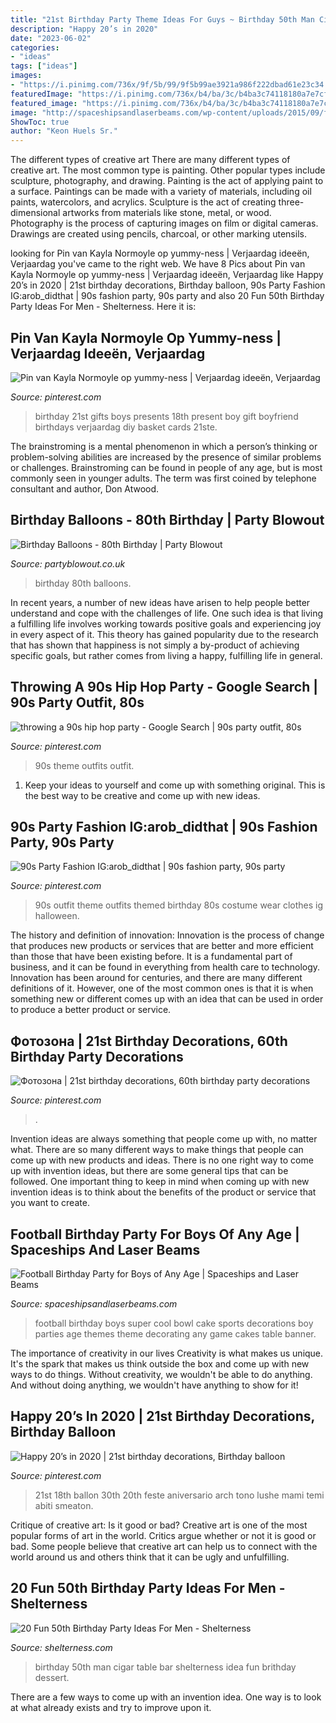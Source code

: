 ```yaml
---
title: "21st Birthday Party Theme Ideas For Guys ~ Birthday 50th Man Cigar Table Bar Shelterness Idea Fun Brithday Dessert"
description: "Happy 20’s in 2020"
date: "2023-06-02"
categories:
- "ideas"
tags: ["ideas"]
images:
- "https://i.pinimg.com/736x/9f/5b/99/9f5b99ae3921a986f222dbad61e23c34.jpg"
featuredImage: "https://i.pinimg.com/736x/b4/ba/3c/b4ba3c74118180a7e7cf17887f0478da.jpg"
featured_image: "https://i.pinimg.com/736x/b4/ba/3c/b4ba3c74118180a7e7cf17887f0478da.jpg"
image: "http://spaceshipsandlaserbeams.com/wp-content/uploads/2015/09/football-birthday-party-ideas-for-boys-09.jpg"
ShowToc: true
author: "Keon Huels Sr."
---
```



The different types of creative art
There are many different types of creative art. The most common type is painting. Other popular types include sculpture, photography, and drawing.
Painting is the act of applying paint to a surface. Paintings can be made with a variety of materials, including oil paints, watercolors, and acrylics. Sculpture is the act of creating three-dimensional artworks from materials like stone, metal, or wood. Photography is the process of capturing images on film or digital cameras. Drawings are created using pencils, charcoal, or other marking utensils.

	

		
looking for Pin van Kayla Normoyle op yummy-ness | Verjaardag ideeën, Verjaardag you've came to the right web. We have 8 Pics about Pin van Kayla Normoyle op yummy-ness | Verjaardag ideeën, Verjaardag like Happy 20’s in 2020 | 21st birthday decorations, Birthday balloon, 90s Party Fashion IG:arob_didthat | 90s fashion party, 90s party and also 20 Fun 50th Birthday Party Ideas For Men - Shelterness. Here it is:
		
    
## Pin Van Kayla Normoyle Op Yummy-ness | Verjaardag Ideeën, Verjaardag

<img loading=lazy src="https://i.pinimg.com/736x/c9/4e/17/c94e17b9015f73ccac500131e065223d--st-gifts-st-birthday-presents.jpg" onerror="this.onerror=null;this.src='https://tse2.mm.bing.net/th?id=OIP.2BrOPTWEmRUHTIAA6smQUgHaMY&amp;pid=15.1';" alt="Pin van Kayla Normoyle op yummy-ness | Verjaardag ideeën, Verjaardag">

_Source: pinterest.com_

>birthday 21st gifts boys presents 18th present boy gift boyfriend birthdays verjaardag diy basket cards 21ste. 

	

The brainstroming is a mental phenomenon in which a person’s thinking or problem-solving abilities are increased by the presence of similar problems or challenges. Brainstroming can be found in people of any age, but is most commonly seen in younger adults. The term was first coined by telephone consultant and author, Don Atwood.

    
## Birthday Balloons - 80th Birthday | Party Blowout

<img loading=lazy src="https://www.partyblowout.co.uk/wp-content/gallery/80th-birthday-1/2016-06-11-17.52.57-1.jpg" onerror="this.onerror=null;this.src='https://tse1.mm.bing.net/th?id=OIP.2XH-E9yEJnJ4DpYh7koEaAAAAA&amp;pid=15.1';" alt="Birthday Balloons - 80th Birthday | Party Blowout">

_Source: partyblowout.co.uk_

>birthday 80th balloons. 

	

In recent years, a number of new ideas have arisen to help people better understand and cope with the challenges of life. One such idea is that living a fulfilling life involves working towards positive goals and experiencing joy in every aspect of it. This theory has gained popularity due to the research that has shown that happiness is not simply a by-product of achieving specific goals, but rather comes from living a happy, fulfilling life in general.

    
## Throwing A 90s Hip Hop Party - Google Search | 90s Party Outfit, 80s

<img loading=lazy src="https://i.pinimg.com/736x/d7/06/ce/d706ce9114436147784847c1ad323e78.jpg" onerror="this.onerror=null;this.src='https://tse1.mm.bing.net/th?id=OIP.LIVNJHMEC6YU6ZA2HYA64AAAAA&amp;pid=15.1';" alt="throwing a 90s hip hop party - Google Search | 90s party outfit, 80s">

_Source: pinterest.com_

>90s theme outfits outfit. 

	

1. Keep your ideas to yourself and come up with something original. This is the best way to be creative and come up with new ideas.

    
## 90s Party Fashion IG:arob_didthat | 90s Fashion Party, 90s Party

<img loading=lazy src="https://i.pinimg.com/736x/09/c3/18/09c3183ed6ad44e072bf966c4a0babac--s-wear-s-party.jpg" onerror="this.onerror=null;this.src='https://tse3.mm.bing.net/th?id=OIP.4OoInPA_wCCTItNyeSGVpgHaJ3&amp;pid=15.1';" alt="90s Party Fashion IG:arob_didthat | 90s fashion party, 90s party">

_Source: pinterest.com_

>90s outfit theme outfits themed birthday 80s costume wear clothes ig halloween. 

	

The history and definition of innovation:
Innovation is the process of change that produces new products or services that are better and more efficient than those that have been existing before. It is a fundamental part of business, and it can be found in everything from health care to technology. Innovation has been around for centuries, and there are many different definitions of it. However, one of the most common ones is that it is when something new or different comes up with an idea that can be used in order to produce a better product or service.

    
## Фотозона | 21st Birthday Decorations, 60th Birthday Party Decorations

<img loading=lazy src="https://i.pinimg.com/736x/b4/ba/3c/b4ba3c74118180a7e7cf17887f0478da.jpg" onerror="this.onerror=null;this.src='https://tse1.mm.bing.net/th?id=OIP.52CF-PcFGomWpGXCh4cKfQHaE8&amp;pid=15.1';" alt="Фотозона | 21st birthday decorations, 60th birthday party decorations">

_Source: pinterest.com_

>. 

	

Invention ideas are always something that people come up with, no matter what. There are so many different ways to make things that people can come up with new products and ideas. There is no one right way to come up with invention ideas, but there are some general tips that can be followed. One important thing to keep in mind when coming up with new invention ideas is to think about the benefits of the product or service that you want to create.

    
## Football Birthday Party For Boys Of Any Age | Spaceships And Laser Beams

<img loading=lazy src="http://spaceshipsandlaserbeams.com/wp-content/uploads/2015/09/football-birthday-party-ideas-for-boys-09.jpg" onerror="this.onerror=null;this.src='https://tse3.mm.bing.net/th?id=OIP.ytXG38kXN8FNAMuKaRwL6wHaLZ&amp;pid=15.1';" alt="Football Birthday Party for Boys of Any Age | Spaceships and Laser Beams">

_Source: spaceshipsandlaserbeams.com_

>football birthday boys super cool bowl cake sports decorations boy parties age themes theme decorating any game cakes table banner. 

	

The importance of creativity in our lives
Creativity is what makes us unique. It's the spark that makes us think outside the box and come up with new ways to do things. Without creativity, we wouldn't be able to do anything. And without doing anything, we wouldn't have anything to show for it!

    
## Happy 20’s In 2020 | 21st Birthday Decorations, Birthday Balloon

<img loading=lazy src="https://i.pinimg.com/736x/9f/5b/99/9f5b99ae3921a986f222dbad61e23c34.jpg" onerror="this.onerror=null;this.src='https://tse1.mm.bing.net/th?id=OIP.lhVT1osB430hYV_mU8EgMQHaJG&amp;pid=15.1';" alt="Happy 20’s in 2020 | 21st birthday decorations, Birthday balloon">

_Source: pinterest.com_

>21st 18th ballon 30th 20th feste aniversario arch tono lushe mami temi abiti smeaton. 

	

Critique of creative art: Is it good or bad?
Creative art is one of the most popular forms of art in the world. Critics argue whether or not it is good or bad. Some people believe that creative art can help us to connect with the world around us and others think that it can be ugly and unfulfilling.

    
## 20 Fun 50th Birthday Party Ideas For Men - Shelterness

<img loading=lazy src="https://i.shelterness.com/2017/02/10-a-cigar-bar-is-a-perfect-idea-for-any-mans-party-including-a-birthday-one.jpg" onerror="this.onerror=null;this.src='https://tse4.mm.bing.net/th?id=OIP.kCklnuIMQ0jvvkGrnUL0HQHaLH&amp;pid=15.1';" alt="20 Fun 50th Birthday Party Ideas For Men - Shelterness">

_Source: shelterness.com_

>birthday 50th man cigar table bar shelterness idea fun brithday dessert. 

	

There are a few ways to come up with an invention idea.  One way is to look at what already exists and try to improve upon it.

